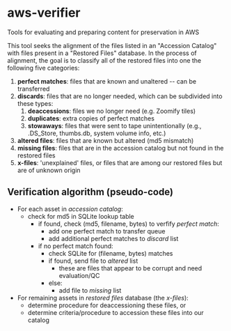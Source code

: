 # aws-verifier
Tools for evaluating and preparing content for preservation in AWS

This tool seeks the alignment of the files listed in an "Accession Catalog" with files present in a "Restored Files" database. In the process of alignment, the goal is to classify all of the restored files into one the following five categories:

  1. __perfect matches__: files that are known and unaltered -- can be transferred
  2. __discards__: files that are no longer needed, which can be subdivided into these types:
     1. __deaccessions__: files we no longer need (e.g. Zoomify tiles)
     2. __duplicates__: extra copies of perfect matches
     3. __stowaways__: files that were sent to tape unintentionally (e.g., .DS_Store, thumbs.db, system volume info, etc.) 
  3. __altered files__: files that are known but altered (md5 mismatch)
  4. __missing files__: files that are in the accession catalog but not found in the restored files
  5. __x-files__: 'unexplained' files, or files that are among our restored files but are of unknown origin
  

## Verification algorithm (pseudo-code)
- For each asset in *accession catalog*:
   - check for md5 in SQLite lookup table
     - if found, check (md5, filename, bytes) to verfify *perfect match*:
       - add one perfect match to transfer queue
       - add additional perfect matches to *discard* list
     - if no perfect match found:
       - check SQLite for (filename, bytes) matches
       - if found, send file to *altered* list
         - these are files that appear to be corrupt and need evaluation/QC
       - else:
         - add file to *missing* list
- For remaining assets in *restored files* database (the *x-files*):
   - determine procedure for deaccessioning these files, or
   - determine criteria/procedure to accession these files into our catalog
   
  
  
